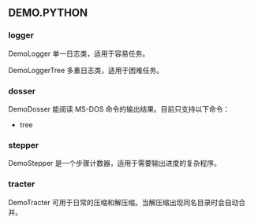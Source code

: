 ## DEMO.PYTHON

### logger

DemoLogger 单一日志类，适用于容易任务。

DemoLoggerTree 多重日志类，适用于困难任务。

### dosser

DemoDosser 能阅读 MS-DOS 命令的输出结果。目前只支持以下命令：

- tree

### stepper

DemoStepper 是一个步骤计数器，适用于需要输出进度的复杂程序。

### tracter

DemoTracter 可用于日常的压缩和解压缩。当解压缩出现同名目录时会自动合并。
